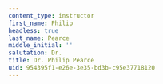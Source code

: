 ```yaml
---
content_type: instructor
first_name: Philip
headless: true
last_name: Pearce
middle_initial: ''
salutation: Dr.
title: Dr. Philip Pearce
uid: 954395f1-e26e-3e35-bd3b-c95e37718120
---
```

